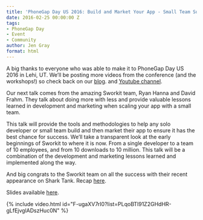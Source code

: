 ```yaml
---
title: 'PhoneGap Day US 2016: Build and Market Your App - Small Team Success'
date: 2016-02-25 00:00:00 Z
tags:
- PhoneGap Day
- Event
- Community
author: Jen Gray
format: html
---
```


A big thanks to everyone who was able to make it to PhoneGap Day US 2016 in Lehi, UT. We’ll be posting more videos from the conference (and the workshops!) so check back on our [blog](https://phonegap.com/blog/tag/phonegap-day/). and [Youtube channel](https://www.youtube.com/user/PhoneGap).

Our next talk comes from the amazing Sworkit team, Ryan Hanna and David Frahm. They talk about doing more with less and provide valuable lessons learned in development and marketing when scaling your app with a small team.

This talk will provide the tools and methodologies to help any solo developer or small team build and then market their app to ensure it has the best chance for success. We’ll take a transparent look at the early beginnings of Sworkit to where it is now. From a single developer to a team of 10 employees, and from 10 downloads to 10 million. This talk will be a combination of the development and marketing lessons learned and implemented along the way.

And big congrats to the Sworkit team on all the success with their recent appearance on Shark Tank. Recap [here](http://emptylighthouse.com/shark-tank-recap-clean-sleep-nohbo-sworkit-tutublue-898627871).

Slides available [here](https://www.dropbox.com/s/nt3yvfivno9z502/SWORKIT-PGDAY-US-2016.pdf).

{% include video.html id="F-ugaXV7rI0?list=PLqoBTl91Z2GHdHR-gLfEjvglADszHuc0N" %}
